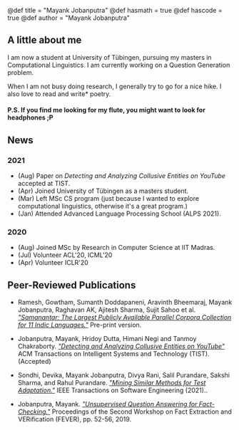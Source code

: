 @def title = "Mayank Jobanputra"
@def hasmath = true
@def hascode = true
@def author = "Mayank Jobanputra"
<!-- Note: by default hasmath == true and hascode == false. You can change this in
the config file by setting hasmath = false for instance and just setting it to true
where appropriate -->
 

## A little about me

I am now a student at University of Tübingen, pursuing my masters in Computational Linguistics. I am currently working on a Question Generation problem.
<!-- I am now working on solving a Fact-Checking problem and exploring Deep Unsupervised Learning (CS-294). -->

<!-- Previously, I worked as a Research Assistant at IIIT-D. Before that, I worked at Aruba, A Hewlett Packard Enterprise company, as a Cloud Engineer. -->

[comment]: <> (I completed my bachelor's studies from Ahmedabad University, where I worked in the Data Analytics and Cloud Computing Lab. My area of focus is mainly in Machine Learning and its applications, primarily in Natural Language Processing.)

When I am not busy doing research, I generally try to go for a nice hike. I also love to read and write* poetry. 

#### P.S. If you find me looking for my flute, you might want to look for headphones ;P


## News
### 2021
* (Aug) Paper on _Detecting and Analyzing Collusive Entities on YouTube_ accepted at TIST. 
* (Apr) Joined University of Tübingen as a masters student.
* (Mar) Left MSc CS program (just because I wanted to explore computational linguistics, otherwise it's a great program.)
* (Jan) Attended Advanced Language Processing School (ALPS 2021).

### 2020
* (Aug) Joined MSc by Research in Computer Science at IIT Madras. 
* (Jul) Volunteer ACL'20, ICML'20
* (Apr) Volunteer ICLR'20

[comment]: <> (### 2019)

[comment]: <> (* &#40;Nov&#41; - Presented my work on *Unsupervised Question-Answering for Fact-Checking* at EMNLP-2019 in Hong Kong. )

[comment]: <> (* &#40;Jul&#41; - Started as Research Assistant at IIIT-D.)

[comment]: <> (* &#40;Apr&#41; - Got selected as Summer Reseach Intern at Program Analysis Group, IIIT-D.)


## Peer-Reviewed Publications

+ Ramesh, Gowtham, Sumanth Doddapaneni, Aravinth Bheemaraj, Mayank Jobanputra, Raghavan AK, Ajitesh Sharma, Sujit Sahoo et al. [*"Samanantar: The Largest Publicly Available Parallel Corpora Collection for 11 Indic Languages."*](https://arxiv.org/abs/2104.05596) Pre-print version.

+ Jobanputra, Mayank, Hridoy Dutta, Himani Negi and Tanmoy Chakraborty. [*"Detecting and Analyzing Collusive Entities on YouTube"*](https://arxiv.org/abs/2005.06243) ACM Transactions on Intelligent Systems and Technology (TIST). (Accepted)

+ Sondhi, Devika, Mayank Jobanputra, Divya Rani, Salil Purandare, Sakshi Sharma, and Rahul Purandare. [*"Mining Similar Methods for Test Adaptation."*](https://ieeexplore.ieee.org/abstract/document/9347715) IEEE Transactions on Software Engineering (2021)..

+ Jobanputra, Mayank. [*"Unsupervised Question Answering for Fact-Checking."*](https://www.aclweb.org/anthology/D19-6609/) Proceedings of the Second Workshop on Fact Extraction and VERification (FEVER), pp. 52-56, 2019.

[comment]: <> (+ Jobanputra, Mayank, Axat Chaudhary, Saumil Shah, and Ratnik Gandhi. [*"Real-time face recognition in hd videos: algorithms and framework."*]&#40;https://ieeexplore.ieee.org/abstract/document/8369529/&#41; In 2018 Annual IEEE international systems conference &#40;SysCon&#41;, pp. 1-8. IEEE, 2018.)

[comment]: <> (+ Chaudhary, Axat, Mayank Jobanputra, Saumil Shah, Ratnik Gandhi, Sanjay Chaudhary, and Raxit Goswami. [*"Automated human capital management system."*]&#40;https://ieeexplore.ieee.org/abstract/document/8369531/&#41; In 2018 Annual IEEE International Systems Conference &#40;SysCon&#41;, pp. 1-8. IEEE, 2018.)